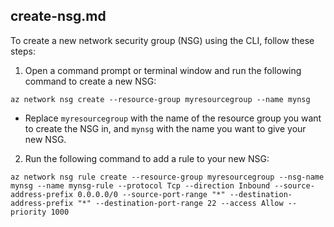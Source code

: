 ## create-nsg.md
To create a new network security group (NSG) using the CLI, follow these steps:

1. Open a command prompt or terminal window and run the following command to create a new NSG:
```
az network nsg create --resource-group myresourcegroup --name mynsg
```

* Replace `myresourcegroup` with the name of the resource group you want to create the NSG in, and `mynsg` with the name you want to give your new NSG.

2. Run the following command to add a rule to your new NSG: 
```
az network nsg rule create --resource-group myresourcegroup --nsg-name mynsg --name mynsg-rule --protocol Tcp --direction Inbound --source-address-prefix 0.0.0.0/0 --source-port-range "*" --destination-address-prefix "*" --destination-port-range 22 --access Allow --priority 1000
```


